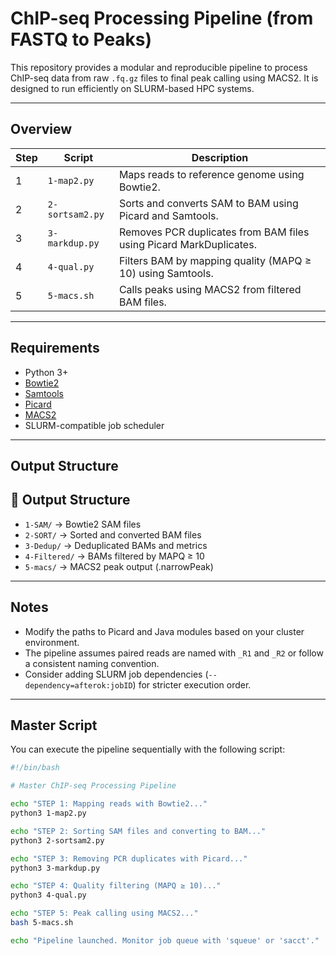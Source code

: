 # ChIP-seq Processing Pipeline (from FASTQ to Peaks)

This repository provides a modular and reproducible pipeline to process ChIP-seq data from raw `.fq.gz` files to final peak calling using MACS2. It is designed to run efficiently on SLURM-based HPC systems.

---

## Overview

| Step | Script           | Description                                                               |
|------|------------------|---------------------------------------------------------------------------|
| 1    | `1-map2.py`       | Maps reads to reference genome using Bowtie2.                            |
| 2    | `2-sortsam2.py`   | Sorts and converts SAM to BAM using Picard and Samtools.                 |
| 3    | `3-markdup.py`    | Removes PCR duplicates from BAM files using Picard MarkDuplicates.       |
| 4    | `4-qual.py`       | Filters BAM by mapping quality (MAPQ ≥ 10) using Samtools.               |
| 5    | `5-macs.sh`       | Calls peaks using MACS2 from filtered BAM files.                         |

---

##  Requirements

- Python 3+
- [Bowtie2](http://bowtie-bio.sourceforge.net/bowtie2/)
- [Samtools](http://www.htslib.org/)
- [Picard](https://broadinstitute.github.io/picard/)
- [MACS2](https://github.com/macs3-project/MACS)
- SLURM-compatible job scheduler

---

## Output Structure

## 📁 Output Structure

- `1-SAM/` → Bowtie2 SAM files
- `2-SORT/` → Sorted and converted BAM files
- `3-Dedup/` → Deduplicated BAMs and metrics
- `4-Filtered/` → BAMs filtered by MAPQ ≥ 10
- `5-macs/` → MACS2 peak output (.narrowPeak)

---

##  Notes

- Modify the paths to Picard and Java modules based on your cluster environment.
- The pipeline assumes paired reads are named with `_R1` and `_R2` or follow a consistent naming convention.
- Consider adding SLURM job dependencies (`--dependency=afterok:jobID`) for stricter execution order.

---

##  Master Script

You can execute the pipeline sequentially with the following script:

```bash
#!/bin/bash

# Master ChIP-seq Processing Pipeline

echo "STEP 1: Mapping reads with Bowtie2..."
python3 1-map2.py

echo "STEP 2: Sorting SAM files and converting to BAM..."
python3 2-sortsam2.py

echo "STEP 3: Removing PCR duplicates with Picard..."
python3 3-markdup.py

echo "STEP 4: Quality filtering (MAPQ ≥ 10)..."
python3 4-qual.py

echo "STEP 5: Peak calling using MACS2..."
bash 5-macs.sh

echo "Pipeline launched. Monitor job queue with 'squeue' or 'sacct'."
